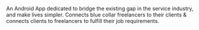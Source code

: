 An Android App dedicated to bridge the existing gap in the service industry, and make lives simpler. Connects blue collar freelancers to their clients & connects clients to freelancers to fulfill their job requirements.
